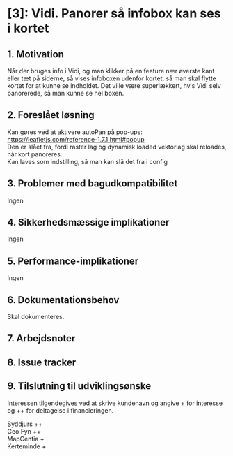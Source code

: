 # [3]: Vidi. Panorer så infobox kan ses i kortet

## 1. Motivation

Når der bruges info i Vidi, og man klikker på en feature nær øverste kant eller tæt på siderne, så vises infoboxen udenfor kortet, så man skal flytte kortet for at kunne se indholdet. Det ville være superlækkert, hvis Vidi selv panorerede, så man kunne se hel boxen.

## 2. Foreslået løsning  
Kan gøres ved at aktivere autoPan på pop-ups: https://leafletjs.com/reference-1.7.1.html#popup   
Den er slået fra, fordi raster lag og dynamisk loaded vektorlag skal reloades, når kort panoreres.   
Kan laves som indstilling, så man kan slå det fra i config

## 3. Problemer med bagudkompatibilitet
Ingen

## 4. Sikkerhedsmæssige implikationer
Ingen

## 5. Performance-implikationer
Ingen

## 6. Dokumentationsbehov
Skal dokumenteres.

## 7. Arbejdsnoter

## 8. Issue tracker

## 9. Tilslutning til udviklingsønske
Interessen tilgendegives ved at skrive kundenavn og angive + for interesse og ++ for deltagelse i financieringen.

Syddjurs ++  
Geo Fyn ++   
MapCentia +  
Kerteminde +
